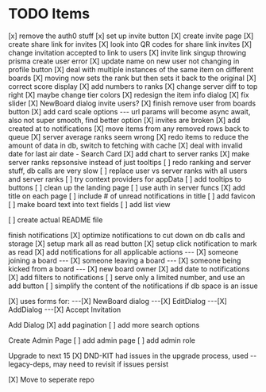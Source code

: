 # TODO Items

[x] remove the auth0 stuff
[x] set up invite button
[X] create invite page
[X] create share link for invites
[X] look into QR codes for share link invites
[X] change invitation accepted to link to users
[X] invite link singup throwing prisma create user error
[X] update name on new user not changing in profile button
[X] deal with multiple instances of the same item on different boards
[X] moving now sets the rank but then sets it back to the original
[X] correct score display
[X] add numbers to ranks
[X] change server diff to top right
[X] maybe change tier colors
[X] redesign the item info dialog
[X] fix slider
[X] NewBoard dialog invite users?
[X] finish remove user from boards button
[X] add card scale options
--- url params will become async await, also not super smooth, find better option
[X] invites are broken
[X] add created at to notifications
[X] move items from any removed rows back to queue
[X] server average ranks seem wrong
[X] redo items to reduce the amount of data in db, switch to fetching with cache
[X] deal with invalid date for last air date - Search Card
[X] add chart to server ranks
[X] make server ranks repsonsive instead of just tooltips
[ ] redo ranking and server stuff, db calls are very slow
[ ] replace user vs server ranks with all users and server ranks
[ ] try context providers for appData
[ ] add tooltips to buttons
[ ] clean up the landing page
[ ] use auth in server funcs
[X] add title on each page
[ ] include # of unread notifications in title
[ ] add favicon
[ ] make board text into text fields
[ ] add list view

[ ] create actual README file

finish notifications
[X] optimize notifications to cut down on db calls and storage
[X] setup mark all as read button
[X] setup click notification to mark as read
[X] add notifications for all applicable actions
--- [X] someone joining a board
--- [X] someone leaving a board
--- [X] someone being kicked from a board
--- [X] new board owner
[X] add date to notifications
[X] add filters to notifications
[ ] serve only a limited number, and use an add button
[ ] simplify the content of the notifications if db space is an issue

[X] uses forms for:
---[X] NewBoard dialog
---[X] EditDialog
---[X] AddDialog
---[X] Accept Invitation

Add Dialog
[X] add pagination
[ ] add more search options

Create Admin Page
[ ] add admin page
[ ] add admin role

Upgrade to next 15
[X] DND-KIT had issues in the upgrade process, used --legacy-deps, may need to revisit if issues persist

[X] Move to seperate repo
